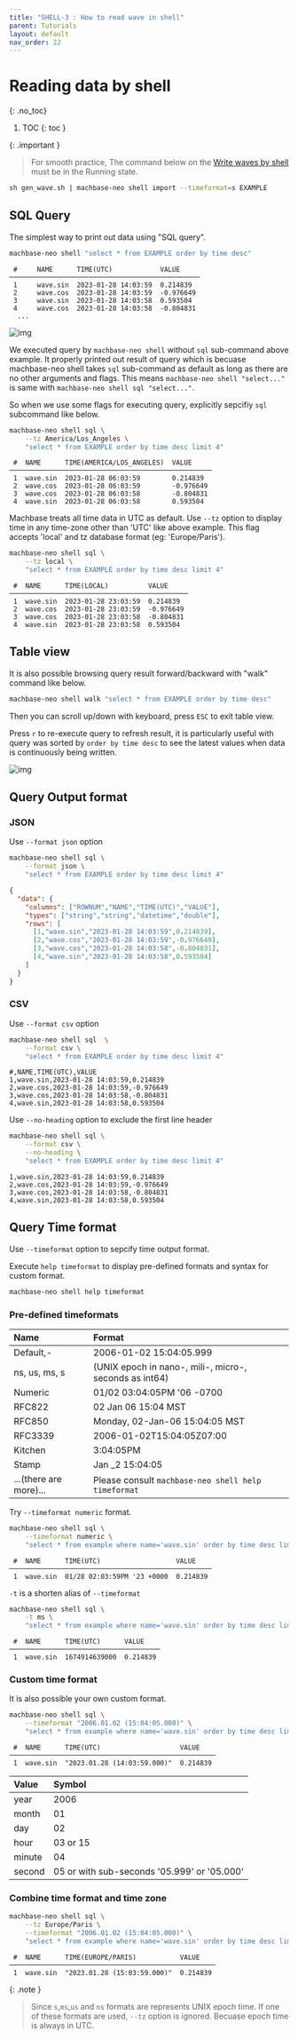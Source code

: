 ```yaml
---
title: "SHELL-3 : How to read wave in shell"
parent: Tutorials
layout: default
nav_order: 22
---
```


# Reading data by shell
{: .no_toc}

1. TOC
{: toc }

{: .important }
> For smooth practice, 
> The command below on the [Write waves by shell](./23.shell-write-waves.md) must be in the Running state.
```sh
sh gen_wave.sh | machbase-neo shell import --timeformat=s EXAMPLE
```
> 

## SQL Query

The simplest way to print out data using "SQL query".

```sh
machbase-neo shell "select * from EXAMPLE order by time desc"
```
```
 #     NAME      TIME(UTC)            VALUE
────────────────────────────────────────────────
 1     wave.sin  2023-01-28 14:03:59  0.214839
 2     wave.cos  2023-01-28 14:03:59  -0.976649
 3     wave.sin  2023-01-28 14:03:58  0.593504
 4     wave.cos  2023-01-28 14:03:58  -0.804831
  ...
```

![img](../img/shell-sql.gif)

We executed query by `machbase-neo shell` without `sql` sub-command above example.
It properly printed out result of query which is becuase machbase-neo shell takes `sql` sub-command as default as long as there are no other arguments and flags. This means `machbase-neo shell "select..."` is same with `machbase-neo shell sql "select..."`.

So when we use some flags for executing query, explicitly sepcifiy `sql` subcommand like below.

```sh
machbase-neo shell sql \
    --tz America/Los_Angeles \
    "select * from EXAMPLE order by time desc limit 4"
```

```
 #  NAME      TIME(AMERICA/LOS_ANGELES)  VALUE
───────────────────────────────────────────────────
 1  wave.sin  2023-01-28 06:03:59        0.214839
 2  wave.cos  2023-01-28 06:03:59        -0.976649
 3  wave.cos  2023-01-28 06:03:58        -0.804831
 4  wave.sin  2023-01-28 06:03:58        0.593504
```

Machbase treats all time data in UTC as default.
Use `--tz` option to display time in any time-zone other than 'UTC' like above example. 
This flag accepts 'local' and tz database format (eg: 'Europe/Paris').

```sh
machbase-neo shell sql \
    --tz local \
    "select * from EXAMPLE order by time desc limit 4"
```
```
 #  NAME      TIME(LOCAL)          VALUE
─────────────────────────────────────────────
 1  wave.sin  2023-01-28 23:03:59  0.214839
 2  wave.cos  2023-01-28 23:03:59  -0.976649
 3  wave.cos  2023-01-28 23:03:58  -0.804831
 4  wave.sin  2023-01-28 23:03:58  0.593504
 ```

## Table view

It is also possible browsing query result forward/backward with "walk" command like below.

```sh
machbase-neo shell walk "select * from EXAMPLE order by time desc"
```

Then you can scroll up/down with keyboard, press `ESC` to exit table view.

Press `r` to re-execute query to refresh result, it is particularly useful with query was sorted by `order by time desc` to see the latest values when data is continuously being written.

![img](../img/shell-walk.gif)

## Query Output format

### JSON

Use `--format json` option

```sh
machbase-neo shell sql \
    --format json \
    "select * from EXAMPLE order by time desc limit 4"
```

```json
{
  "data": {
    "columns": ["ROWNUM","NAME","TIME(UTC)","VALUE"],
    "types": ["string","string","datetime","double"],
    "rows": [
      [1,"wave.sin","2023-01-28 14:03:59",0.214839],
      [2,"wave.cos","2023-01-28 14:03:59",-0.976649],
      [3,"wave.cos","2023-01-28 14:03:58",-0.804831],
      [4,"wave.sin","2023-01-28 14:03:58",0.593504]
    ]
  }
}
```

### CSV

Use `--format csv` option

```sh
machbase-neo shell sql  \
    --format csv \
    "select * from EXAMPLE order by time desc limit 4"
```

```
#,NAME,TIME(UTC),VALUE
1,wave.sin,2023-01-28 14:03:59,0.214839
2,wave.cos,2023-01-28 14:03:59,-0.976649
3,wave.cos,2023-01-28 14:03:58,-0.804831
4,wave.sin,2023-01-28 14:03:58,0.593504
```

Use `--no-heading` option to exclude the first line header 

```sh
machbase-neo shell sql \
    --format csv \
    --no-heading \
    "select * from EXAMPLE order by time desc limit 4"
```

```
1,wave.sin,2023-01-28 14:03:59,0.214839
2,wave.cos,2023-01-28 14:03:59,-0.976649
3,wave.cos,2023-01-28 14:03:58,-0.804831
4,wave.sin,2023-01-28 14:03:58,0.593504
```

## Query Time format

Use `--timeformat` option to sepcify time output format.

Execute `help timeformat` to display pre-defined formats and syntax for custom format.

```sh
machbase-neo shell help timeformat
```

### Pre-defined timeformats

| Name          | Format                                    |
|:--------------|:------------------------------------------|
| Default,-     |    2006-01-02 15:04:05.999                |
| ns, us, ms, s | (UNIX epoch in nano-, mili-, micro-, seconds as int64) |
| Numeric       |    01/02 03:04:05PM '06 -0700             |
| RFC822        |    02 Jan 06 15:04 MST                    |
| RFC850        |    Monday, 02-Jan-06 15:04:05 MST         |
| RFC3339       |    2006-01-02T15:04:05Z07:00              |
| Kitchen       |    3:04:05PM                              |
| Stamp         |    Jan _2 15:04:05                        |
| ...(there are more)...       | Please consult `machbase-neo shell help timeformat` |

Try `--timeformat numeric` format.

```sh
machbase-neo shell sql \
    --timeformat numeric \
    "select * from example where name='wave.sin' order by time desc limit 1"
```

```
 #  NAME      TIME(UTC)                   VALUE
───────────────────────────────────────────────────
 1  wave.sin  01/28 02:03:59PM '23 +0000  0.214839
```

`-t` is a shorten alias of `--timeformat`

```sh
machbase-neo shell sql \
    -t ms \
    "select * from example where name='wave.sin' order by time desc limit 1"
```

```
 #  NAME      TIME(UTC)      VALUE
──────────────────────────────────────
 1  wave.sin  1674914639000  0.214839
```

### Custom time format

It is also possible your own custom format.

```sh
machbase-neo shell sql \
    --timeformat "2006.01.02 (15:04:05.000)" \
    "select * from example where name='wave.sin' order by time desc limit 1"
```

```
 #  NAME      TIME(UTC)                    VALUE
────────────────────────────────────────────────────
 1  wave.sin  "2023.01.28 (14:03:59.000)"  0.214839
```

| Value      | Symbol                                    |
|:-----------|:------------------------------------------|
| year       | 2006                                      |
| month      | 01                                        |
| day        | 02                                        |
| hour       | 03 or 15                                  |
| minute     | 04                                        |
| second     | 05 or with sub-seconds '05.999' or '05.000'|


### Combine time format and time zone

```sh
machbase-neo shell sql \
    --tz Europe/Paris \
    --timeformat "2006.01.02 (15:04:05.000)" \
    "select * from example where name='wave.sin' order by time desc limit 1"
```

```
 #  NAME      TIME(EUROPE/PARIS)           VALUE
────────────────────────────────────────────────────
 1  wave.sin  "2023.01.28 (15:03:59.000)"  0.214839
```

{: .note }
> Since `s`,`ms`,`us` and `ns`  formats are represents UNIX epoch time. 
> If one of these formats are used, `--tz` option is ignored.
> Becuase epoch time is always in UTC.


